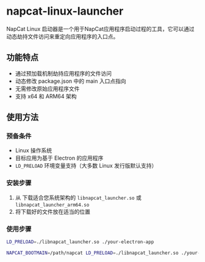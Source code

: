 # napcat-linux-launcher

NapCat Linux 启动器是一个用于NapCat应用程序启动过程的工具，它可以通过动态劫持文件访问来重定向应用程序的入口点。

## 功能特点

- 通过预加载机制劫持应用程序的文件访问
- 动态修改 package.json 中的 main 入口点指向
- 无需修改原始应用程序文件
- 支持 x64 和 ARM64 架构

## 使用方法

### 预备条件

- Linux 操作系统
- 目标应用为基于 Electron 的应用程序
- `LD_PRELOAD` 环境变量支持（大多数 Linux 发行版默认支持）

### 安装步骤

1. 从 下载适合您系统架构的 `libnapcat_launcher.so` 或 `libnapcat_launcher_arm64.so`
2. 将下载好的文件放在适当的位置

### 使用步骤

```bash
LD_PRELOAD=./libnapcat_launcher.so ./your-electron-app
```

```bash
NAPCAT_BOOTMAIN=/path/napcat LD_PRELOAD=./libnapcat_launcher.so ./your-electron-app
```
